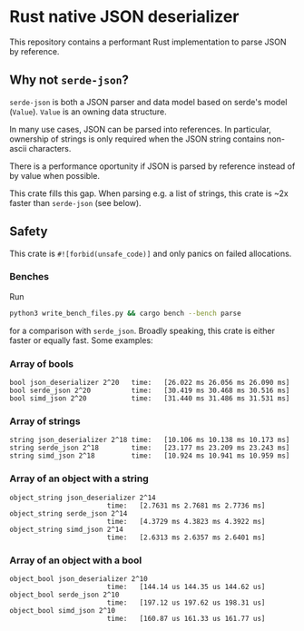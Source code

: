 # Rust native JSON deserializer

This repository contains a performant Rust implementation to parse JSON by reference.

## Why not `serde-json`?

`serde-json` is both a JSON parser and data model based on serde's model (`Value`).
`Value` is an owning data structure.

In many use cases, JSON can be parsed into references. In particular, ownership of strings
is only required when the JSON string contains non-ascii characters.

There is a performance oportunity if JSON is parsed by reference instead of by value when possible.

This crate fills this gap. When parsing e.g. a list of strings, this crate
is ~2x faster than `serde-json` (see below).

## Safety

This crate is `#![forbid(unsafe_code)]` and only panics on failed allocations.

### Benches

Run

```bash
python3 write_bench_files.py && cargo bench --bench parse
```

for a comparison with `serde_json`. Broadly speaking, this crate is either faster or equally fast.
Some examples:

### Array of bools
```
bool json_deserializer 2^20   time:   [26.022 ms 26.056 ms 26.090 ms]
bool serde_json 2^20          time:   [30.419 ms 30.468 ms 30.516 ms]
bool simd_json 2^20           time:   [31.440 ms 31.486 ms 31.531 ms] 
```

### Array of strings
```
string json_deserializer 2^18 time:   [10.106 ms 10.138 ms 10.173 ms]
string serde_json 2^18        time:   [23.177 ms 23.209 ms 23.243 ms]
string simd_json 2^18         time:   [10.924 ms 10.941 ms 10.959 ms]
```

### Array of an object with a string
```
object_string json_deserializer 2^14
                        time:   [2.7631 ms 2.7681 ms 2.7736 ms]
object_string serde_json 2^14
                        time:   [4.3729 ms 4.3823 ms 4.3922 ms]
object_string simd_json 2^14
                        time:   [2.6313 ms 2.6357 ms 2.6401 ms]
```

### Array of an object with a bool

```
object_bool json_deserializer 2^10
                        time:   [144.14 us 144.35 us 144.62 us]
object_bool serde_json 2^10
                        time:   [197.12 us 197.62 us 198.31 us]
object_bool simd_json 2^10
                        time:   [160.87 us 161.33 us 161.77 us]
```
